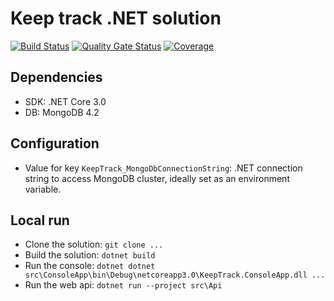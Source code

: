 ﻿# Keep track .NET solution

[![Build Status](https://dev.azure.com/devprofr/open-source/_apis/build/status/keeptrack-CI?branchName=master)](https://dev.azure.com/devprofr/open-source/_build/latest?definitionId=18&branchName=master)
[![Quality Gate Status](https://sonarcloud.io/api/project_badges/measure?project=devpro.keep-track&metric=alert_status)](https://sonarcloud.io/dashboard?id=devpro.keep-track)
[![Coverage](https://sonarcloud.io/api/project_badges/measure?project=devpro.keep-track&metric=coverage)](https://sonarcloud.io/dashboard?id=devpro.keep-track)

## Dependencies

- SDK: .NET Core 3.0
- DB: MongoDB 4.2

## Configuration

- Value for key `KeepTrack_MongoDbConnectionString`: .NET connection string to access MongoDB cluster, ideally set as an environment variable.

## Local run

- Clone the solution: `git clone ...`
- Build the solution: `dotnet build`
- Run the console: `dotnet dotnet src\ConsoleApp\bin\Debug\netcoreapp3.0\KeepTrack.ConsoleApp.dll ...`
- Run the web api: `dotnet run --project src\Api`
